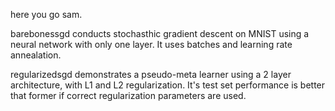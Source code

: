 here you go sam.

barebonessgd conducts stochasthic gradient descent on MNIST using a neural network with only  one layer. It uses batches and learning rate annealation.

regularizedsgd demonstrates a pseudo-meta learner using a 2 layer architecture, with L1 and L2 regularization. It's test set performance is better that former if correct regularization parameters are used.

